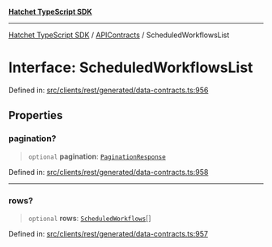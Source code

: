 [**Hatchet TypeScript SDK**](../../../../README.md)

***

[Hatchet TypeScript SDK](../../../../README.md) / [APIContracts](../README.md) / ScheduledWorkflowsList

# Interface: ScheduledWorkflowsList

Defined in: [src/clients/rest/generated/data-contracts.ts:956](https://github.com/hatchet-dev/hatchet/blob/0288a24f2e9f14787135b399bd47182f4d1260d9/sdks/typescript/src/clients/rest/generated/data-contracts.ts#L956)

## Properties

### pagination?

> `optional` **pagination**: [`PaginationResponse`](PaginationResponse.md)

Defined in: [src/clients/rest/generated/data-contracts.ts:958](https://github.com/hatchet-dev/hatchet/blob/0288a24f2e9f14787135b399bd47182f4d1260d9/sdks/typescript/src/clients/rest/generated/data-contracts.ts#L958)

***

### rows?

> `optional` **rows**: [`ScheduledWorkflows`](ScheduledWorkflows.md)[]

Defined in: [src/clients/rest/generated/data-contracts.ts:957](https://github.com/hatchet-dev/hatchet/blob/0288a24f2e9f14787135b399bd47182f4d1260d9/sdks/typescript/src/clients/rest/generated/data-contracts.ts#L957)
